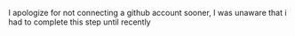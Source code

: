 I apologize for not connecting a github account sooner, I was unaware that i had to complete this step until recently
